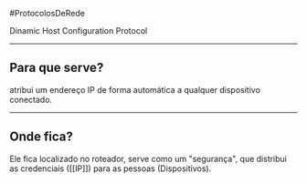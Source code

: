#ProtocolosDeRede 

Dinamic Host Configuration Protocol

---
## Para que serve?

atribui um endereço IP de forma automática a qualquer dispositivo conectado.

---
## Onde fica?

Ele fica localizado no roteador, serve como um "segurança", que distribui as credenciais ([[IP]]) para as pessoas (Dispositivos).
